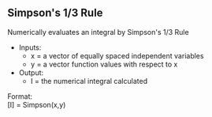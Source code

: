 ## Simpson's 1/3 Rule
Numerically evaluates an integral by Simpson's 1/3 Rule 
- Inputs: 
  - x = a vector of equally spaced independent variables
  - y = a vector function values with respect to x
- Output: 
  - I = the numerical integral calculated

Format:\
[I] = Simpson(x,y)
